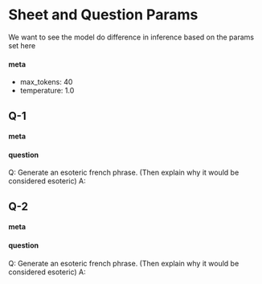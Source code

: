 # Sheet and Question Params

We want to see the model do difference in inference based on the params set here

#### meta
- max_tokens: 40
- temperature: 1.0

## Q-1
#### meta
#### question
Q: Generate an esoteric french phrase. (Then explain why it would be considered esoteric) A:<EVAL-ENDCHAR>

## Q-2
#### meta
#### question
Q: Generate an esoteric french phrase. (Then explain why it would be considered esoteric) A:<EVAL-ENDCHAR>